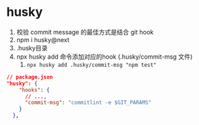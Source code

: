 # husky
1. 校验 commit message 的最佳方式是结合 git hook
2. npm i husky@next
3. .husky目录 
4. npx husky add 命令添加对应的hook  (.husky/commit-msg 文件)
   1. `npx husky add .husky/commit-msg "npm test"`

```json
// package.json
"husky": {
    "hooks": {
      // ...,
      "commit-msg": "commitlint -e $GIT_PARAMS"
    }
  },
```